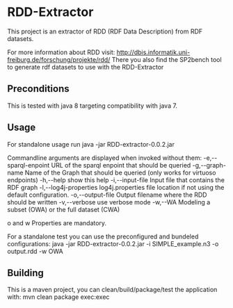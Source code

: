 # RDD-Extractor
This project is an extractor of RDD (RDF Data Description) from RDF datasets.

For more information about RDD visit: http://dbis.informatik.uni-freiburg.de/forschung/projekte/rdd/
There you also find the SP2bench tool to generate rdf datasets to use with the RDD-Extractor

## Preconditions
This is tested with java 8 targeting compatibility with java 7.

## Usage
For standalone usage run
java -jar RDD-extractor-0.0.2.jar

Commandline arguments are displayed when invoked without them:
 -e,--sparql-enpoint <arg>     URL of the sparql enpoint that should be
                               queried
 -g,--graph-name <arg>         Name of the Graph that should be queried
                               (only works for virtuoso endpoints)
 -h,--help <arg>               show this help
 -i,--input-file               Input file that contains the RDF graph
 -l,--log4j-properties <arg>   log4j.properties file location if not using
                               the default configuration.
 -o,--output-file <arg>        Output filename where the RDD should be
                               written
 -v,--verbose                  use verbose mode
 -w,--WA <arg>                 Modeling a subset (OWA) or the full dataset
                               (CWA)
                               
o and w Properties are mandatory.
          
For a standalone test you can use the preconfigured and bundeled configurations:
java -jar RDD-extractor-0.0.2.jar -i SIMPLE_example.n3 -o output.rdd -w OWA
 
## Building
This is a maven project, you can clean/build/package/test the application with:
mvn clean package exec:exec
